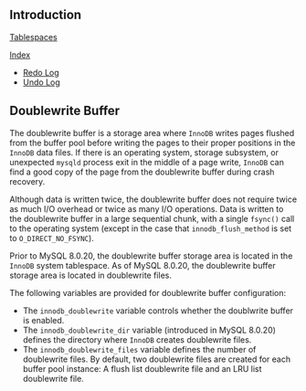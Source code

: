 ## Introduction

[Tablespaces](/docs/CS/DB/MySQL/tablespace.md)

[Index](/docs/CS/DB/MySQL/Index.md)

- [Redo Log](/docs/CS/DB/MySQL/redolog.md)
- [Undo Log](/docs/CS/DB/MySQL/undolog.md)


## Doublewrite Buffer

The doublewrite buffer is a storage area where `InnoDB` writes pages flushed from the buffer pool before writing the pages to their proper positions in the `InnoDB` data files. 
If there is an operating system, storage subsystem, or unexpected `mysqld` process exit in the middle of a page write, `InnoDB` can find a good copy of the page from the doublewrite buffer during crash recovery.

Although data is written twice, the doublewrite buffer does not require twice as much I/O overhead or twice as many I/O operations. 
Data is written to the doublewrite buffer in a large sequential chunk, with a single `fsync()` call to the operating system (except in the case that `innodb_flush_method` is set to `O_DIRECT_NO_FSYNC`).

Prior to MySQL 8.0.20, the doublewrite buffer storage area is located in the `InnoDB` system tablespace. 
As of MySQL 8.0.20, the doublewrite buffer storage area is located in doublewrite files.



The following variables are provided for doublewrite buffer configuration:

- The `innodb_doublewrite` variable controls whether the doublwrite buffer is enabled. 
- The `innodb_doublewrite_dir` variable (introduced in MySQL 8.0.20) defines the directory where `InnoDB` creates doublewrite files.
- The `innodb_doublewrite_files` variable defines the number of doublewrite files. 
  By default, two doublewrite files are created for each buffer pool instance: A flush list doublewrite file and an LRU list doublewrite file.

